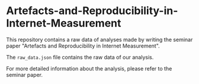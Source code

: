 # Artefacts-and-Reproducibility-in-Internet-Measurement
This repository contains a raw data of analyses made by writing the seminar paper "Artefacts and Reproducibility in Internet Measurement". 

The `raw_data.json` file contains the raw data of our analysis.

For more detailed information about the analysis, please refer to the seminar paper.